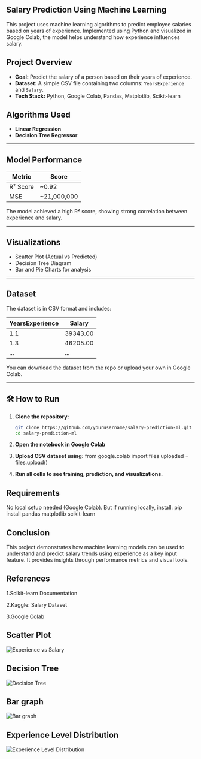 ## Salary Prediction Using Machine Learning

This project uses machine learning algorithms to predict employee salaries based on years of experience. Implemented using Python and visualized in Google Colab, the model helps understand how experience influences salary.


## Project Overview

- **Goal:** Predict the salary of a person based on their years of experience.
- **Dataset:** A simple CSV file containing two columns: `YearsExperience` and `Salary`.
- **Tech Stack:** Python, Google Colab, Pandas, Matplotlib, Scikit-learn


## Algorithms Used

- **Linear Regression**
- **Decision Tree Regressor**

---

## Model Performance

| Metric        | Score          |
|---------------|----------------|
| R² Score      | ~0.92          |
| MSE           | ~21,000,000    |

The model achieved a high R² score, showing strong correlation between experience and salary.

---

## Visualizations

- Scatter Plot (Actual vs Predicted)
- Decision Tree Diagram
- Bar and Pie Charts for analysis

---

## Dataset

The dataset is in CSV format and includes:

| YearsExperience | Salary      |
|------------------|-------------|
| 1.1              | 39343.00    |
| 1.3              | 46205.00    |
| ...              | ...         |

You can download the dataset from the repo or upload your own in Google Colab.

---

## 🛠️ How to Run

1. **Clone the repository:**
   ```bash
   git clone https://github.com/yourusername/salary-prediction-ml.git
   cd salary-prediction-ml
2. **Open the notebook in Google Colab**

3. **Upload CSV dataset using:**
from google.colab import files
uploaded = files.upload()
4. **Run all cells to see training, prediction, and visualizations.**

## Requirements
No local setup needed (Google Colab).
But if running locally, install:
pip install pandas matplotlib scikit-learn

## Conclusion
This project demonstrates how machine learning models can be used to understand and predict salary trends using experience as a key input feature. It provides insights through performance metrics and visual tools.

## References
1.Scikit-learn Documentation

2.Kaggle: Salary Dataset

3.Google Colab

## Scatter Plot
![Experience vs Salary](scatter_plot.png)

## Decision Tree
![Decision Tree](decision_tree.png)

## Bar graph 
![Bar graph](bar_graph.png)

## Experience Level Distribution 
![Experience Level Distribution](experience_level.png)
